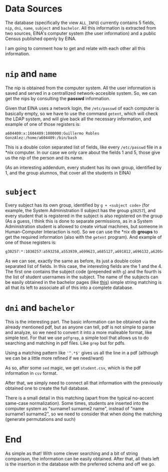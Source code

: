 # Data Sources

The database (specifically the view `ALL_INFO`) currently contains 5 fields, `nip`, `dni`, `name`, `subject` and `bachelor`. All this information is extracted from two sources, EINA's computer system (the user information) and a public Census published openly by EINA.

I am going to comment how to get and relate with each other all this information.

# `nip` and `name`

The nip is obtained from the computer system. All the user information is saved and served in a centrallized network-accesible system. So, we can get the nips by consulting the **passwd** information.

Given that EINA uses a network login, the `/etc/passwd` of each computer is basically empty, so we have to use the command `getent`, which will check the LDAP system, and will give back all the necessary information, and example of one of those registers is:

```
a604409:x:1604409:1000000:Guillermo Robles GonzAlez:/home/a604409:/bin/bash
```

This is a double colon separated list of fields, like every `/etc/passwd` file in a *nix computer. In our case we only care about the fields 1 and 5, those give us the nip of the person and its name.

(As an interesting addendum, every student has its own group, identified by 1<nip>, and the group alumnos, that cover all the students in EINA)

# `subject`

Every subject has its own group, identified by `g + <subject code>` (for example, the System Administration II subject has the group `g30257`), and every student that is registered in the subject is also registered on the group (As a guess, I think this is done to separate permissions, as in a System Administration student is allowed to create virtual machines, but someone in Human-Computer Interaction is not). So we can use the *nix db **groups** to get the required information (also with the `getent` program). And example of one of those registers is:

```
g30257:*:1030257:a593258,a553939,a699623,a685127,a691812,a696132,a620546,a702089,a682405,a609438,a700480,a687369,a647973,a686194,a516206,a559207,a473555,a486864,a697662,a593173,a579901,a590114,a696773,a699328
```

As we can see, exactly the same as before, its just a double colon separated list of fields. In this case, the interesting fields are the 1 and the 4. The first one contains the subject code (prepended with `g`) and the fourth is the list of student usernames in the subject. The name of the subjects can be easily obtained in the bachelor pages (like [this](http://titulaciones.unizar.es/ing-informatica/cuadro_asignaturas.html)) simple string matching is all that its left to associate all of this into a complete database.

# `dni` and `bachelor`

This is the interesting part. The basic information can be obtained via the already mentioned pdf, but as anyone can tell, pdf is not simple to parse and analyze, so we need to convert it into a more malleable format, like simple text. For that we use `pdfgrep`, a simple tool that allows us to do searching and matching in pdf files. Like `grep` but for pdfs.

Using a matching pattern like `'^.*$'` gives us all the line in a pdf (although we can be a little more refined if we need/want)

As so, after some `sed` magic, we get `student.csv`, which is the pdf information in `csv` format.

After that, we simply need to connect all that information with the previously obtained one to create the full database.

There is a small detail in this matching (apart from the typical no-accent same-case normalization). Some times, students are inserted into the computer system as "surname1 surname2 name", instead of "name surname1 surname2", so we need to consider that when doing the matching (generate permutations and such)

# End

As simple as that! With some clever searching and a bit of string comparison, the information can be easily obtained. After that, all thats left is the insertion in the database with the preferred schema and off we go.
